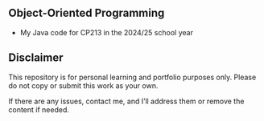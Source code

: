 ## Object-Oriented Programming

- My Java code for CP213 in the 2024/25 school year


## Disclaimer

This repository is for personal learning and portfolio purposes only. Please do not copy or submit this work as your own.

If there are any issues, contact me, and I’ll address them or remove the content if needed.
